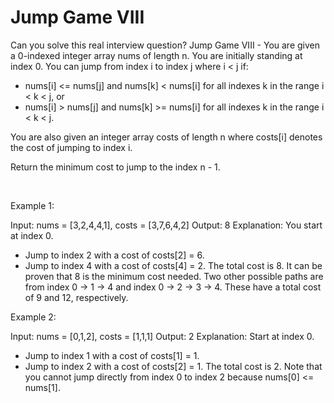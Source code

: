 # Jump Game VIII

Can you solve this real interview question? Jump Game VIII - You are given a 0-indexed integer array nums of length n. You are initially standing at index 0. You can jump from index i to index j where i < j if:

 * nums[i] <= nums[j] and nums[k] < nums[i] for all indexes k in the range i < k < j, or
 * nums[i] > nums[j] and nums[k] >= nums[i] for all indexes k in the range i < k < j.

You are also given an integer array costs of length n where costs[i] denotes the cost of jumping to index i.

Return the minimum cost to jump to the index n - 1.

 

Example 1:


Input: nums = [3,2,4,4,1], costs = [3,7,6,4,2]
Output: 8
Explanation: You start at index 0.
- Jump to index 2 with a cost of costs[2] = 6.
- Jump to index 4 with a cost of costs[4] = 2.
The total cost is 8. It can be proven that 8 is the minimum cost needed.
Two other possible paths are from index 0 -> 1 -> 4 and index 0 -> 2 -> 3 -> 4.
These have a total cost of 9 and 12, respectively.


Example 2:


Input: nums = [0,1,2], costs = [1,1,1]
Output: 2
Explanation: Start at index 0.
- Jump to index 1 with a cost of costs[1] = 1.
- Jump to index 2 with a cost of costs[2] = 1.
The total cost is 2. Note that you cannot jump directly from index 0 to index 2 because nums[0] <= nums[1].